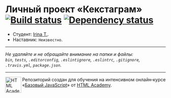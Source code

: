 # Личный проект «Кекстаграм» [![Build status][travis-image]][travis-url] [![Dependency status][dependency-image]][dependency-url]

* Студент: [Irina T.](https://up.htmlacademy.ru/javascript/7/user/185085).
* Наставник: `Неизвестно`.

---

_Не удаляйте и не обращайте внимание на папки и файлы:_<br>
_`bin`, `tests`, `.editorconfig`, `.eslintignore`, `.eslintrc`, `.gitignore`, `.travis.yml`, `package.json`._

---

<a href="https://htmlacademy.ru/intensive/javascript"><img align="left" width="50" height="50" title="HTML Academy" src="https://up.htmlacademy.ru/static/img/intensive/javascript/logo-for-github.svg"></a>

Репозиторий создан для обучения на интенсивном онлайн‑курсе «[Базовый JavaScript](https://htmlacademy.ru/intensive/javascript)» от [HTML Academy](https://htmlacademy.ru).

[travis-image]: https://travis-ci.org/htmlacademy-javascript/185085-kekstagram.svg?branch=master
[travis-url]: https://travis-ci.org/htmlacademy-javascript/185085-kekstagram
[dependency-image]: https://david-dm.org/htmlacademy-javascript/185085-kekstagram.svg?style=flat-square
[dependency-url]: https://david-dm.org/htmlacademy-javascript/185085-kekstagram
